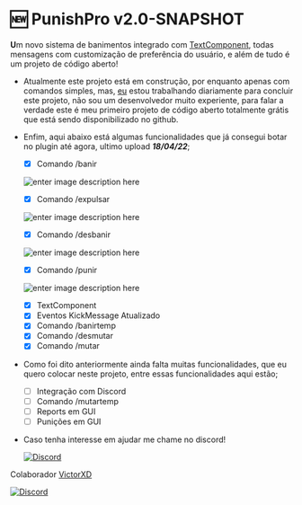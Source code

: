 # 🆕 PunishPro v2.0-SNAPSHOT

**U**m novo sistema de banimentos integrado com [TextComponent](https://www.spigotmc.org/wiki/the-chat-component-api/), todas mensagens com customização de preferência do usuário, e além de tudo é um projeto de código aberto!

 - Atualmente este projeto está em construção, por enquanto apenas com comandos simples, mas, [eu](https://github.com/ferraari) estou trabalhando diariamente para  concluir este projeto, não sou um desenvolvedor muito experiente, para falar a verdade este é meu primeiro projeto de código aberto totalmente grátis que está sendo disponibilizado no github.
 
 - Enfim, aqui abaixo está algumas funcionalidades que já consegui botar no plugin até agora, ultimo upload ***18/04/22***;
	  - [x] Comando /banir
	  
    ![enter image description here](https://media.discordapp.net/attachments/929777781489946685/965595184832315412/desbanir.gif)
	 
   - [x] Comando /expulsar
	 
   ![enter image description here](https://media.discordapp.net/attachments/929777781489946685/965595626681270352/desbanir.gif)
	 
   - [x] Comando /desbanir
	 
   ![enter image description here](https://media.discordapp.net/attachments/929777781489946685/965594675937431642/desbanir.gif)
	 
   - [x] Comando /punir
	 
   ![enter image description here](https://media.discordapp.net/attachments/929777781489946685/965593868617809930/punir.gif)
	 
   - [x] TextComponent
   - [x]  Eventos KickMessage Atualizado
   - [x] Comando /banirtemp
   - [x] Comando /desmutar
   - [x] Comando /mutar
 - Como foi dito anteriormente ainda falta muitas funcionalidades, que eu quero colocar neste projeto, entre essas funcionalidades aqui estão;
	 - [ ] Integração com Discord
	 - [ ] Comando /mutartemp
	 - [ ] Reports em GUI
	 - [ ] Punições em GUI
- Caso tenha interesse em ajudar me chame no discord!

    [![Discord](https://media.discordapp.net/attachments/929777781489946685/965568659164631090/unknown.png)](https://discord.com/users/794887769612222497)

 Colaborador [VictorXD](https://github.com/ViiictorXD)
 
   [![Discord](https://media.discordapp.net/attachments/929777781489946685/965568659164631090/unknown.png)](https://discord.com/users/818236451585654834)

 
